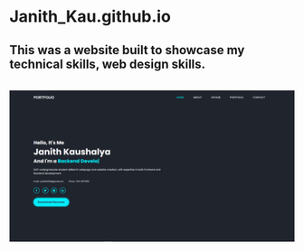 # Janith_Kau.github.io
<h2>This was a website built to showcase my technical skills, web design skills.</h2><br>
<img alt='Portfolio' src="image/p1.png">

